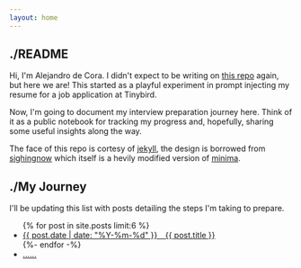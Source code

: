 ```yaml
---
layout: home
---
```


./README
--------

Hi, I'm Alejandro de Cora. I didn't expect to be writing on [this repo][1] again, but here we are!  This started as a playful experiment in prompt injecting my resume for a job application at Tinybird.

Now, I'm going to document my interview preparation journey here.  Think of it as a public notebook for tracking my progress and, hopefully, sharing some useful insights along the way.

The face of this repo is cortesy of [jekyll][2], the design is borrowed from [sighingnow][3] which itself is a hevily modified version of [minima][4].

./My Journey
----------

I'll be updating this list with posts detailing the steps I'm taking to prepare.

<ul>
  {% for post in site.posts limit:6 %}
    <li class="alink">
      <a href="{{ post.url | relative_url }}" class="red-link">
        {{ post.date | date: "%Y-%m-%d" }}&emsp;{{ post.title }}
      </a>
    </li>
  {%- endfor -%}
  <li class="alink"><a href="./blog/" class="red-link">&hellip;&hellip;</a></li>
</ul>

[1]: https://github.com/adecora/tinybird-adventure
[2]: https://jekyllrb.com/
[3]: https://github.com/sighingnow/sighingnow.github.io
[4]: https://jekyll.github.io/minima/